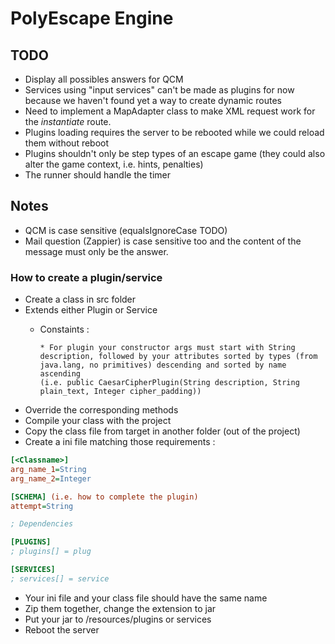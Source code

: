 # PolyEscape Engine

## TODO

- Display all possibles answers for QCM
- Services using "input services" can't be made as plugins for now because we haven't found yet a way to create dynamic routes
- Need to implement a MapAdapter class to make XML request work for the *instantiate* route.
- Plugins loading requires the server to be rebooted while we could reload them without reboot
- Plugins shouldn't only be step types of an escape game (they could also alter the game context, i.e. hints, penalties)
- The runner should handle the timer

## Notes

- QCM is case sensitive (equalsIgnoreCase TODO)
- Mail question (Zappier) is case sensitive too and the content of the message must only be the answer.


### How to create a plugin/service

- Create a class in src folder
- Extends either Plugin or Service
  - Constaints :

        * For plugin your constructor args must start with String description, followed by your attributes sorted by types (from java.lang, no primitives) descending and sorted by name ascending
        (i.e. public CaesarCipherPlugin(String description, String plain_text, Integer cipher_padding))

- Override the corresponding methods
- Compile your class with the project
- Copy the class file from target in another folder (out of the project)
- Create a ini file matching those requirements :

```ini
[<Classname>]
arg_name_1=String
arg_name_2=Integer

[SCHEMA] (i.e. how to complete the plugin)
attempt=String

; Dependencies

[PLUGINS]
; plugins[] = plug

[SERVICES]
; services[] = service
```

- Your ini file and your class file should have the same name
- Zip them together, change the extension to jar
- Put your jar to /resources/plugins or services
- Reboot the server